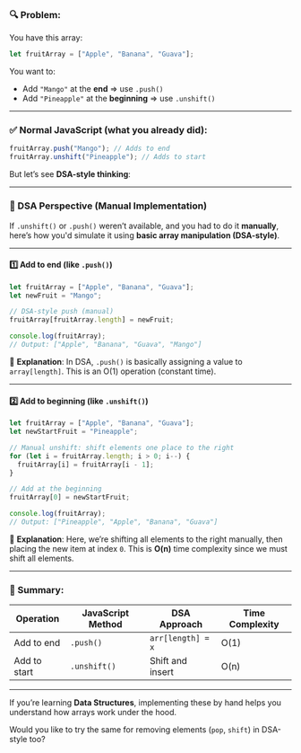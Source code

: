 ### 🔍 Problem:

You have this array:

```js
let fruitArray = ["Apple", "Banana", "Guava"];
```

You want to:

- Add `"Mango"` at the **end** ⇒ use `.push()`
- Add `"Pineapple"` at the **beginning** ⇒ use `.unshift()`

---

### ✅ Normal JavaScript (what you already did):

```js
fruitArray.push("Mango"); // Adds to end
fruitArray.unshift("Pineapple"); // Adds to start
```

But let’s see **DSA-style thinking**:

---

### 📘 DSA Perspective (Manual Implementation)

If `.unshift()` or `.push()` weren’t available, and you had to do it **manually**, here’s how you'd simulate it using **basic array manipulation (DSA-style)**.

---

#### 1️⃣ Add to **end** (like `.push()`)

```js
let fruitArray = ["Apple", "Banana", "Guava"];
let newFruit = "Mango";

// DSA-style push (manual)
fruitArray[fruitArray.length] = newFruit;

console.log(fruitArray);
// Output: ["Apple", "Banana", "Guava", "Mango"]
```

🧠 **Explanation**:
In DSA, `.push()` is basically assigning a value to `array[length]`. This is an O(1) operation (constant time).

---

#### 2️⃣ Add to **beginning** (like `.unshift()`)

```js
let fruitArray = ["Apple", "Banana", "Guava"];
let newStartFruit = "Pineapple";

// Manual unshift: shift elements one place to the right
for (let i = fruitArray.length; i > 0; i--) {
  fruitArray[i] = fruitArray[i - 1];
}

// Add at the beginning
fruitArray[0] = newStartFruit;

console.log(fruitArray);
// Output: ["Pineapple", "Apple", "Banana", "Guava"]
```

🧠 **Explanation**:
Here, we’re shifting all elements to the right manually, then placing the new item at index `0`.
This is **O(n)** time complexity since we must shift all elements.

---

### 📌 Summary:

| Operation    | JavaScript Method | DSA Approach      | Time Complexity |
| ------------ | ----------------- | ----------------- | --------------- |
| Add to end   | `.push()`         | `arr[length] = x` | O(1)            |
| Add to start | `.unshift()`      | Shift and insert  | O(n)            |

---

If you’re learning **Data Structures**, implementing these by hand helps you understand how arrays work under the hood.

Would you like to try the same for removing elements (`pop`, `shift`) in DSA-style too?
